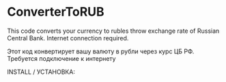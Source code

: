 # ConverterToRUB
This code converts your currency to rubles throw exchange rate of Russian Central Bank. Internet connection required.

Этот код конвертирует вашу валюту в рубли через курс ЦБ РФ. Требуется подключение к интернету

INSTALL / УСТАНОВКА:

